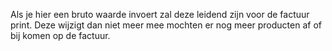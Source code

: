 Als je hier een bruto waarde invoert zal deze leidend zijn voor de factuur print. Deze wijzigt dan niet meer mee mochten er nog meer producten af of bij komen op de factuur.